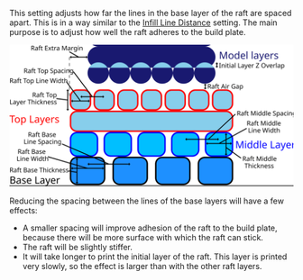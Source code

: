 This setting adjusts how far the lines in the base layer of the raft are spaced apart. This is in a way similar to the [Infill Line Distance](../infill/infill_line_distance.md) setting. The main purpose is to adjust how well the raft adheres to the build plate.

![Dimensions related to the raft](../images/raft_dimensions.svg)

Reducing the spacing between the lines of the base layers will have a few effects:
* A smaller spacing will improve adhesion of the raft to the build plate, because there will be more surface with which the raft can stick.
* The raft will be slightly stiffer.
* It will take longer to print the initial layer of the raft. This layer is printed very slowly, so the effect is larger than with the other raft layers.